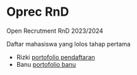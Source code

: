 # Oprec RnD
Open Recrutment RnD 2023/2024

Daftar mahasiswa yang lolos tahap pertama


- Rizki [portofolio pendaftaran](https://github.com/dicodingreviewer)
- Banu [portofolio banu](https://mail.google.com/mail/u/0/#inbox)
